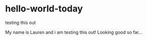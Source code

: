 # hello-world-today
testing this out 

My name is Lauren and i am testing this out!
Looking good so far...
